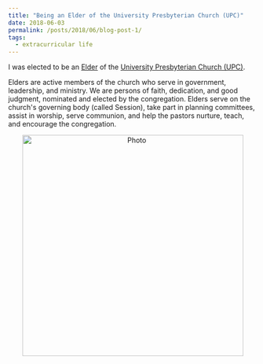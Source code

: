 ```yaml
---
title: "Being an Elder of the University Presbyterian Church (UPC)"
date: 2018-06-03
permalink: /posts/2018/06/blog-post-1/
tags:
  - extracurricular life
---
```


I was elected to be an [Elder](https://www.upc.org/connect/leadership/elders/) of the [University Presbyterian Church (UPC)](https://www.upc.org/). 

Elders are active members of the church who serve in government, leadership, and ministry. We are persons of faith, dedication, and good judgment, nominated and elected by the congregation. Elders serve on the church's governing body (called Session), take part in planning committees, assist in worship, serve communion, and help the pastors nurture, teach, and encourage the congregation.

<p align="center">
  <img src="https://zhengthomastang.github.io/images/UPC_photo.jpg?raw=true" alt="Photo" style="width: 450px;"/> 
</p>
